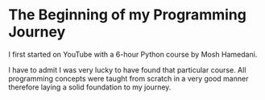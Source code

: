 # The Beginning of my Programming Journey
I first started on YouTube with a 6-hour Python course by Mosh Hamedani.

I have to admit I was very lucky to have found that particular course. All programming concepts were taught from scratch in a very good manner therefore laying a solid foundation to my journey.
